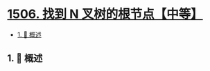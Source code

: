 # [1506. 找到 N 叉树的根节点【中等】](https://github.com/tnotesjs/TNotes.leetcode/tree/main/notes/1506.%20%E6%89%BE%E5%88%B0%20N%20%E5%8F%89%E6%A0%91%E7%9A%84%E6%A0%B9%E8%8A%82%E7%82%B9%E3%80%90%E4%B8%AD%E7%AD%89%E3%80%91)

<!-- region:toc -->

- [1. 📝 概述](#1--概述)

<!-- endregion:toc -->

## 1. 📝 概述
